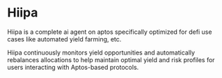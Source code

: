 # Hiipa

Hiipa is a complete ai agent on aptos specifically optimized for defi use cases like automated yield farming, etc.

Hiipa continuously monitors yield opportunities and automatically rebalances allocations to help maintain optimal yield and risk profiles for users interacting with Aptos-based protocols.
